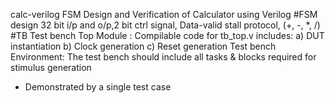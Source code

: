   calc-verilog
FSM Design and Verification of Calculator using Verilog 
#FSM design
32 bit i/p and o/p,2 bit ctrl signal, Data-valid stall protocol, (+, -, *, /)
#TB
Test bench Top Module : Compilable code for tb_top.v  includes:
  a) DUT instantiation
  b) Clock generation
  c) Reset generation
Test bench Environment: 
   The test bench should include all tasks & blocks required for stimulus generation 
  - Demonstrated by a single test case 
